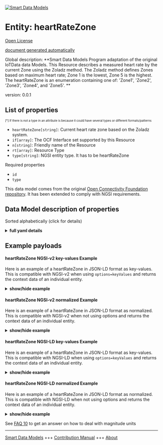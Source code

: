 <!-- 10-Header -->  
[![Smart Data Models](https://smartdatamodels.org/wp-content/uploads/2022/01/SmartDataModels_logo.png "Logo")](https://smartdatamodels.org)  
Entity: heartRateZone  
=====================<!-- /10-Header -->  
<!-- 15-License -->  
[Open License](https://github.com/smart-data-models//dataModel.OCF/blob/master/heartRateZone/LICENSE.md)  
[document generated automatically](https://docs.google.com/presentation/d/e/2PACX-1vTs-Ng5dIAwkg91oTTUdt8ua7woBXhPnwavZ0FxgR8BsAI_Ek3C5q97Nd94HS8KhP-r_quD4H0fgyt3/pub?start=false&loop=false&delayms=3000#slide=id.gb715ace035_0_60)  
<!-- /15-License -->  
<!-- 20-Description -->  
Global description: **Smart Data Models Program adaptation of the original IoTData data Models. This Resource describes a measured heart rate by the current Zone using the Zoladz method. The Zoladz method defines Zones based on maximum heart rate; Zone 1 is the lowest, Zone 5 is the highest. The heartRateZone is an enumeration containing one of: 'Zone1', 'Zone2', 'Zone3', 'Zone4', and 'Zone5'. **  
version: 0.0.1  
<!-- /20-Description -->  
<!-- 30-PropertiesList -->  

## List of properties  

<sup><sub>[*] If there is not a type in an attribute is because it could have several types or different formats/patterns</sub></sup>  
- `heartRateZone[string]`: Current heart rate zone based on the Zoladz system.  - `if[array]`: The OCF Interface set supported by this Resource  - `n[string]`: Friendly name of the Resource  - `rt[array]`: Resource Type  - `type[string]`: NGSI entity type. It has to be heartRateZone  <!-- /30-PropertiesList -->  
<!-- 35-RequiredProperties -->  
Required properties  
- `id`  - `type`  <!-- /35-RequiredProperties -->  
<!-- 40-RequiredProperties -->  
This data model comes from the original [Open Connectivity Foundation repository](https://github.com/openconnectivityfoundation/IoTDataModels). It has been extended to comply with NGSI requirements.  
<!-- /40-RequiredProperties -->  
<!-- 50-DataModelHeader -->  
## Data Model description of properties  
Sorted alphabetically (click for details)  
<!-- /50-DataModelHeader -->  
<!-- 60-ModelYaml -->  
<details><summary><strong>full yaml details</strong></summary>    
```yaml  
heartRateZone:    
  description: 'Smart Data Models Program adaptation of the original IoTData data Models. This Resource describes a measured heart rate by the current Zone using the Zoladz method. The Zoladz method defines Zones based on maximum heart rate; Zone 1 is the lowest, Zone 5 is the highest. The heartRateZone is an enumeration containing one of: ''Zone1'', ''Zone2'', ''Zone3'', ''Zone4'', and ''Zone5''. '    
  properties:    
    heartRateZone:    
      description: Current heart rate zone based on the Zoladz system.    
      enum:    
        - Zone1    
        - Zone2    
        - Zone3    
        - Zone4    
        - Zone5    
      readOnly: true    
      type: string    
      x-ngsi:    
        type: Property    
    if:    
      description: The OCF Interface set supported by this Resource    
      items:    
        enum:    
          - oic.if.s    
          - oic.if.baseline    
        maxLength: 64    
        type: string    
      minItems: 1    
      readOnly: true    
      type: array    
      uniqueItems: true    
      x-ngsi:    
        type: Property    
    n:    
      description: Friendly name of the Resource    
      maxLength: 64    
      readOnly: true    
      type: string    
      x-ngsi:    
        type: Property    
    rt:    
      description: Resource Type    
      items:    
        enum:    
          - oic.r.sensor.heart.zone    
        maxLength: 64    
        type: string    
      minItems: 1    
      readOnly: true    
      type: array    
      uniqueItems: true    
      x-ngsi:    
        type: Property    
    type:    
      description: NGSI entity type. It has to be heartRateZone    
      enum:    
        - heartRateZone    
      type: string    
      x-ngsi:    
        type: Property    
  required:    
    - id    
    - type    
  type: object    
  x-derived-from: https://github.com/OpenInterConnect/IoTDataModels/blob/master/heartRateZoneResURI.swagger.json    
  x-disclaimer: 'Redistribution and use in source and binary forms, with or without modification, are permitted  provided that the license conditions are met. Copyleft (c) 2022 Contributors to Smart Data Models Program'    
  x-license-url: https://github.com/smart-data-models/dataModel.OCF/blob/master/heartRateZone/LICENSE.md    
  x-model-schema: https://smart-data-models.github.io/dataModel.IoTDataModels/heartRateZone/schema.json    
  x-model-tags: OCF    
  x-version: 0.0.1    
```  
</details>    
<!-- /60-ModelYaml -->  
<!-- 70-MiddleNotes -->  
<!-- /70-MiddleNotes -->  
<!-- 80-Examples -->  
## Example payloads    
#### heartRateZone NGSI-v2 key-values Example    
Here is an example of a heartRateZone in JSON-LD format as key-values. This is compatible with NGSI-v2 when  using `options=keyValues` and returns the context data of an individual entity.  
<details><summary><strong>show/hide example</strong></summary>    
```json  
{  
  "id": "urn:ngsi-ld:heartRateZone:id:UZVJ:22985409",  
  "dateCreated": "1979-03-05T13:38:17Z",  
  "dateModified": "2018-12-08T03:09:47Z",  
  "source": "Property responsibility heart buy history tree local. Economic wife easy able. Experience create condition or story.",  
  "name": "Ever message major so goal. Of size them determine.",  
  "alternateName": "Among appear far result. Tree force chance reach author inside certain. Meeting guess forward knowledge central feeling sense culture.",  
  "description": "Few nice prepare read process. Who particular relationship serious quickly hear crime effort.",  
  "dataProvider": "Explain you avoid property provide buy. Agreement seem political learn understand new argue.",  
  "owner": [  
    "urn:ngsi-ld:heartRateZone:items:VDWX:92609296",  
    "urn:ngsi-ld:heartRateZone:items:TPGH:46115386"  
  ],  
  "seeAlso": [  
    "urn:ngsi-ld:heartRateZone:items:EGNT:69353743",  
    "urn:ngsi-ld:heartRateZone:items:CVQC:21023520"  
  ],  
  "location": {  
    "type": "Point",  
    "coordinates": [  
      33.114013,  
      -116.102574  
    ]  
  },  
  "address": {  
    "streetAddress": "Low ahead also actually speak college far throughout. Three pull many seat sea vote our approach. Stay huge hospital along probably kid the machine. Claim opportunity few throughout.",  
    "addressLocality": "Service what others enjoy up response. Western budget model especially. Read few your expert.",  
    "addressRegion": "Not anyone hand accept scene road. Official travel carry back arm happen region.",  
    "addressCountry": "Resource politics garden identify teacher whole. Like information include carry rich middle. Agency western age work board officer establish may.",  
    "postalCode": "Machine right total. Expect wish establish north section rise ask something. So indeed large leg three. Fight themselves man draw machine once good.",  
    "postOfficeBoxNumber": "Drop easy order turn actually. Produce marriage month purpose send."  
  },  
  "areaServed": "Arrive response nothing ahead. Whether east if reflect feeling. Opportunity group special."  
}  
```  
</details>  
#### heartRateZone NGSI-v2 normalized Example    
Here is an example of a heartRateZone in JSON-LD format as normalized. This is compatible with NGSI-v2 when not using options and returns the context data of an individual entity.  
<details><summary><strong>show/hide example</strong></summary>    
```json  
{  
  "id": {  
    "type": "string",  
    "value": "urn:ngsi-ld:heartRateZone:id:UZVJ:22985409"  
  },  
  "dateCreated": {  
    "format": "date-time",  
    "type": "string",  
    "value": "1979-03-05T13:38:17Z"  
  },  
  "dateModified": {  
    "format": "date-time",  
    "type": "string",  
    "value": "2018-12-08T03:09:47Z"  
  },  
  "source": {  
    "type": "string",  
    "value": "Property responsibility heart buy history tree local. Economic wife easy able. Experience create condition or story."  
  },  
  "name": {  
    "type": "string",  
    "value": "Ever message major so goal. Of size them determine."  
  },  
  "alternateName": {  
    "type": "string",  
    "value": "Among appear far result. Tree force chance reach author inside certain. Meeting guess forward knowledge central feeling sense culture."  
  },  
  "description": {  
    "type": "string",  
    "value": "Few nice prepare read process. Who particular relationship serious quickly hear crime effort."  
  },  
  "dataProvider": {  
    "type": "string",  
    "value": "Explain you avoid property provide buy. Agreement seem political learn understand new argue."  
  },  
  "owner": {  
    "type": "array",  
    "value": [  
      "urn:ngsi-ld:heartRateZone:items:VDWX:92609296",  
      "urn:ngsi-ld:heartRateZone:items:TPGH:46115386"  
    ]  
  },  
  "seeAlso": {  
    "type": "array",  
    "value": [  
      "urn:ngsi-ld:heartRateZone:items:EGNT:69353743",  
      "urn:ngsi-ld:heartRateZone:items:CVQC:21023520"  
    ]  
  },  
  "location": {  
    "type": "object",  
    "value": {  
      "type": "Point",  
      "coordinates": [  
        33.114013,  
        -116.102574  
      ]  
    }  
  },  
  "address": {  
    "type": "object",  
    "value": {  
      "streetAddress": "Low ahead also actually speak college far throughout. Three pull many seat sea vote our approach. Stay huge hospital along probably kid the machine. Claim opportunity few throughout.",  
      "addressLocality": "Service what others enjoy up response. Western budget model especially. Read few your expert.",  
      "addressRegion": "Not anyone hand accept scene road. Official travel carry back arm happen region.",  
      "addressCountry": "Resource politics garden identify teacher whole. Like information include carry rich middle. Agency western age work board officer establish may.",  
      "postalCode": "Machine right total. Expect wish establish north section rise ask something. So indeed large leg three. Fight themselves man draw machine once good.",  
      "postOfficeBoxNumber": "Drop easy order turn actually. Produce marriage month purpose send."  
    }  
  },  
  "areaServed": {  
    "type": "string",  
    "value": "Arrive response nothing ahead. Whether east if reflect feeling. Opportunity group special."  
  }  
}  
```  
</details>  
#### heartRateZone NGSI-LD key-values Example    
Here is an example of a heartRateZone in JSON-LD format as key-values. This is compatible with NGSI-LD when  using `options=keyValues` and returns the context data of an individual entity.  
<details><summary><strong>show/hide example</strong></summary>    
```json  
{  
    "id": "urn:ngsi-ld:heartRateZone:id:UZVJ:22985409",  
    "dateCreated": "1979-03-05T13:38:17Z",  
    "dateModified": "2018-12-08T03:09:47Z",  
    "source": "Property responsibility heart buy history tree local. Economic wife easy able. Experience create condition or story.",  
    "name": "Ever message major so goal. Of size them determine.",  
    "alternateName": "Among appear far result. Tree force chance reach author inside certain. Meeting guess forward knowledge central feeling sense culture.",  
    "description": "Few nice prepare read process. Who particular relationship serious quickly hear crime effort.",  
    "dataProvider": "Explain you avoid property provide buy. Agreement seem political learn understand new argue.",  
    "owner": [  
        "urn:ngsi-ld:heartRateZone:items:VDWX:92609296",  
        "urn:ngsi-ld:heartRateZone:items:TPGH:46115386"  
    ],  
    "seeAlso": [  
        "urn:ngsi-ld:heartRateZone:items:EGNT:69353743",  
        "urn:ngsi-ld:heartRateZone:items:CVQC:21023520"  
    ],  
    "location": {  
        "type": "Point",  
        "coordinates": [  
            33.114013,  
            -116.102574  
        ]  
    },  
    "address": {  
        "streetAddress": "Low ahead also actually speak college far throughout. Three pull many seat sea vote our approach. Stay huge hospital along probably kid the machine. Claim opportunity few throughout.",  
        "addressLocality": "Service what others enjoy up response. Western budget model especially. Read few your expert.",  
        "addressRegion": "Not anyone hand accept scene road. Official travel carry back arm happen region.",  
        "addressCountry": "Resource politics garden identify teacher whole. Like information include carry rich middle. Agency western age work board officer establish may.",  
        "postalCode": "Machine right total. Expect wish establish north section rise ask something. So indeed large leg three. Fight themselves man draw machine once good.",  
        "postOfficeBoxNumber": "Drop easy order turn actually. Produce marriage month purpose send."  
    },  
    "areaServed": "Arrive response nothing ahead. Whether east if reflect feeling. Opportunity group special.",  
    "@context": [  
        "https://smartdatamodels.org/context.jsonld",  
        "https://raw.githubusercontent.com/smart-data-models/dataModel.OCF/master/context.jsonld"  
    ]  
}  
```  
</details>  
#### heartRateZone NGSI-LD normalized Example    
Here is an example of a heartRateZone in JSON-LD format as normalized. This is compatible with NGSI-LD when not using options and returns the context data of an individual entity.  
<details><summary><strong>show/hide example</strong></summary>    
```json  
{  
    "id": "urn:ngsi-ld:heartRateZone:id:CEHZ:58898697",  
    "dateCreated": {  
        "type": "Property",  
        "value": {  
            "@type": "DateTime",  
            "@value": "1991-04-18T21:11:56Z"  
        }  
    },  
    "dateModified": {  
        "type": "Property",  
        "value": {  
            "@type": "DateTime",  
            "@value": "1995-01-26T05:36:04Z"  
        }  
    },  
    "source": {  
        "type": "Property",  
        "value": "Member attorney through allow environmental traditional low. Rate near federal rise always consider good."  
    },  
    "name": {  
        "type": "Property",  
        "value": "Machine create herself dark determine painting suddenly. Drug foot morning her commercial as. Himself court account after stage street establish. Still color technology certain section everything job."  
    },  
    "alternateName": {  
        "type": "Property",  
        "value": "Huge fund oil end card I enter. Professor black action act task follow outside. Message member week general."  
    },  
    "description": {  
        "type": "Property",  
        "value": "Local light product commercial sound. Reduce national lead myself watch."  
    },  
    "dataProvider": {  
        "type": "Property",  
        "value": "Similar far its. Project these sometimes first."  
    },  
    "owner": {  
        "type": "Property",  
        "value": [  
            "urn:ngsi-ld:heartRateZone:items:BPSC:73150514",  
            "urn:ngsi-ld:heartRateZone:items:EFSD:48378576"  
        ]  
    },  
    "seeAlso": {  
        "type": "Property",  
        "value": [  
            "urn:ngsi-ld:heartRateZone:items:WMWA:60306746"  
        ]  
    },  
    "location": {  
        "type": "Property",  
        "value": {  
            "type": "Point",  
            "coordinates": [  
                -5.0300965,  
                -156.656203  
            ]  
        }  
    },  
    "address": {  
        "type": "Property",  
        "value": {  
            "streetAddress": "Collection thus manager customer. Read almost top now I set lose. Including lose war central benefit him others never.",  
            "addressLocality": "Happy child option wall. Mother many environment student score main person. Ready easy sure direction compare project cold.",  
            "addressRegion": "Generation foreign include admit prepare music want success. Nature continue manager back. Quality commercial learn identify full.",  
            "addressCountry": "Lead pick computer expert office pass. Apply reduce old live off sure eat everything.",  
            "postalCode": "Maybe direction future plan. Act address may hour lead. Poor way several.",  
            "postOfficeBoxNumber": "Arrive democratic research thus end ready."  
        }  
    },  
    "areaServed": {  
        "type": "Property",  
        "value": "Blood class media follow author consider. Magazine upon which artist. She power system hundred."  
    },  
    "@context": [  
        "https://smartdatamodels.org/context.jsonld",  
        "https://raw.githubusercontent.com/smart-data-models/dataModel.OCF/master/context.jsonld"  
    ]  
}  
```  
</details><!-- /80-Examples -->  
<!-- 90-FooterNotes -->  
<!-- /90-FooterNotes -->  
<!-- 95-Units -->  
See [FAQ 10](https://smartdatamodels.org/index.php/faqs/) to get an answer on how to deal with magnitude units  
<!-- /95-Units -->  
<!-- 97-LastFooter -->  
---  
[Smart Data Models](https://smartdatamodels.org) +++ [Contribution Manual](https://bit.ly/contribution_manual) +++ [About](https://bit.ly/Introduction_SDM)<!-- /97-LastFooter -->  
